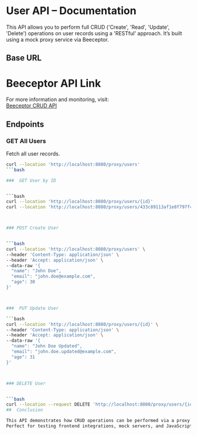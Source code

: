 # User API – Documentation

This API allows you to perform full CRUD ('Create', 'Read', 'Update', 'Delete') operations on user records using a 'RESTful' approach. It’s built using a mock proxy service via Beeceptor.

##  Base URL

#  Beeceptor API Link

For more information and monitoring, visit:  
 [Beeceptor CRUD API](https://beeceptor.com/crud-api/)

##  Endpoints

### GET All Users

Fetch all user records.

```bash
curl --location 'http://localhost:8080/proxy/users'
```bash

###  GET User by ID


```bash
curl --location 'http://localhost:8080/proxy/users/{id}'
curl --location 'http://localhost:8080/proxy/users/433c89113af1e8f797f4'



### POST Create User


```bash
curl --location 'http://localhost:8080/proxy/users' \
--header 'Content-Type: application/json' \
--header 'Accept: application/json' \
--data-raw '{
  "name": "John Doe",
  "email": "john.doe@example.com",
  "age": 30
}'



###  PUT Update User

```bash
curl --location 'http://localhost:8080/proxy/users/{id}' \
--header 'Content-Type: application/json' \
--header 'Accept: application/json' \
--data-raw '{
  "name": "John Doe Updated",
  "email": "john.doe.updated@example.com",
  "age": 31
}'



### DELETE User


```bash
curl --location --request DELETE 'http://localhost:8080/proxy/users/{id}'
##  Conclusion

This API demonstrates how CRUD operations can be performed via a proxy using Beeceptor.  
Perfect for testing frontend integrations, mock servers, and JavaScript fetch calls.
